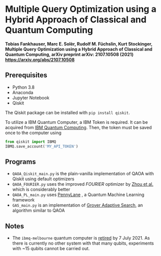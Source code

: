 # Multiple Query Optimization using a Hybrid Approach of Classical and Quantum Computing

**Tobias Fankhauser, Marc E. Solèr, Rudolf M. Füchslin, Kurt Stockinger, Multiple Query Optimization using a Hybrid Approach of Classical and Quantum Computing, arXiv preprint arXiv: 2107.10508 (2021) https://arxiv.org/abs/2107.10508**

## Prerequisites

- Python 3.8
- Anaconda
- Jupyter Notebook
- Qiskit

The Qiskit package can be installed with `pip install qiskit`.

To utilize a IBM Quantum Computer, a IBM Token is required. It can be acquired from [IBM Quantum Computing](https://quantum-computing.ibm.com). Then, the token must be saved once to the computer using

```python
from qiskit import IBMQ
IBMQ.save_account('MY_API_TOKEN')
```

## Programs

- `QAOA_Qiskit_main.py` is the plain-vanilla implementation of QAOA with Qiskit using default optimizers
- `QAOA_FOURIER.py` uses the improved *FOURIER* optimizer by [Zhou et al.](https://arxiv.org/abs/1812.01041) which is considerably better
- `QAOA_PL_main.py` uses [PennyLane](https://pennylane.ai) , a Quantum Machine Learning framework
- `GAS_main.py` is an implementation of [Grover Adaptive Search](https://arxiv.org/abs/1912.04088), an algorithm similar to QAOA

## Notes

- The `ibmq-melbourne` quantum computer is [retired](https://quantum-computing.ibm.com/notifications?type=Service%20Alert) by 7 July 2021. As there is currently no other system with that many qubits, experiments with ~15 qubits cannot be carried out.
